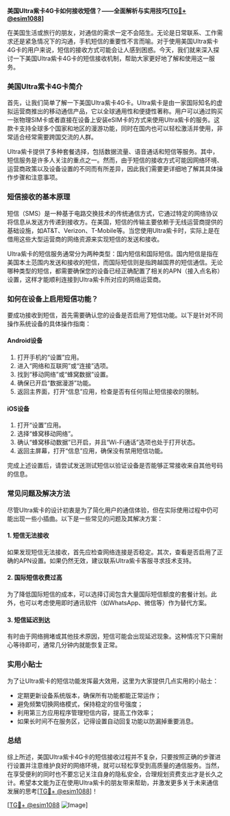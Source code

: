 **美国Ultra紫卡4G卡如何接收短信？——全面解析与实用技巧[[TG💪+ @esim1088](https://t.me/s/esim1088)]**

在美国生活或旅行的朋友，对通信的需求一定不会陌生。无论是日常联系、工作需求还是紧急情况下的沟通，手机短信的重要性不言而喻。对于使用美国Ultra紫卡4G卡的用户来说，短信的接收方式可能会让人感到困惑。今天，我们就来深入探讨一下美国Ultra紫卡4G卡的短信接收机制，帮助大家更好地了解和使用这一服务。

### 美国Ultra紫卡4G卡简介

首先，让我们简单了解一下美国Ultra紫卡4G卡。Ultra紫卡是由一家国际知名的虚拟运营商推出的移动通信产品，它以全球通用性和便捷性著称。用户可以通过购买一张物理SIM卡或者直接在设备上安装eSIM卡的方式来使用Ultra紫卡的服务。这款卡支持全球多个国家和地区的漫游功能，同时在国内也可以轻松激活并使用，非常适合经常需要跨国交流的人群。

Ultra紫卡提供了多种套餐选择，包括数据流量、语音通话和短信等服务。其中，短信服务是许多人关注的重点之一。然而，由于短信的接收方式可能因网络环境、运营商政策以及设备设置的不同而有所差异，因此我们需要更详细地了解其具体操作步骤和注意事项。

### 短信接收的基本原理

短信（SMS）是一种基于电路交换技术的传统通信方式，它通过特定的网络协议将信息从发送方传递到接收方。在美国，短信的传输主要依赖于无线运营商提供的基础设施，如AT&T、Verizon、T-Mobile等。当您使用Ultra紫卡时，实际上是在借用这些大型运营商的网络资源来实现短信的发送和接收。

Ultra紫卡的短信服务通常分为两种类型：国内短信和国际短信。国内短信是指在美国本土范围内发送和接收的短信，而国际短信则是指跨越国界的短信通信。无论哪种类型的短信，都需要确保您的设备已经正确配置了相关的APN（接入点名称）设置，这样才能顺利连接到Ultra紫卡所对应的网络运营商。

### 如何在设备上启用短信功能？

要成功接收到短信，首先需要确认您的设备是否启用了短信功能。以下是针对不同操作系统设备的具体操作指南：

#### Android设备

1. 打开手机的“设置”应用。
2. 进入“网络和互联网”或“连接”选项。
3. 找到“移动网络”或“蜂窝数据”设置。
4. 确保已开启“数据漫游”功能。
5. 返回主界面，打开“信息”应用，检查是否有任何阻止短信接收的限制。

#### iOS设备

1. 打开“设置”应用。
2. 选择“蜂窝移动网络”。
3. 确认“蜂窝移动数据”已开启，并且“Wi-Fi通话”选项也处于打开状态。
4. 返回主屏幕，打开“信息”应用，确保没有禁用短信功能。

完成上述设置后，请尝试发送测试短信以验证设备是否能够正常接收来自其他号码的信息。

### 常见问题及解决方法

尽管Ultra紫卡的设计初衷是为了简化用户的通信体验，但在实际使用过程中仍可能出现一些小插曲。以下是一些常见的问题及其解决方案：

#### 1. 短信无法接收
如果发现短信无法接收，首先应检查网络连接是否稳定。其次，查看是否启用了正确的APN设置。如果仍然无效，建议联系Ultra紫卡客服寻求技术支持。

#### 2. 国际短信收费过高
为了降低国际短信的成本，可以选择订阅包含大量国际短信额度的套餐计划。此外，也可以考虑使用即时通讯软件（如WhatsApp、微信等）作为替代方案。

#### 3. 短信延迟到达
有时由于网络拥堵或其他技术原因，短信可能会出现延迟现象。这种情况下只需耐心等待即可，通常几分钟内就能恢复正常。

### 实用小贴士

为了让Ultra紫卡的短信功能发挥最大效用，这里为大家提供几点实用的小贴士：

- 定期更新设备系统版本，确保所有功能都能正常运作；
- 避免频繁切换网络模式，保持稳定的信号强度；
- 利用第三方应用程序管理短信内容，提高工作效率；
- 如果长时间不在服务区，记得设置自动回复功能以防漏掉重要消息。

### 总结

综上所述，美国Ultra紫卡4G卡的短信接收过程并不复杂，只要按照正确的步骤进行设置并注意维护良好的网络环境，就可以轻松享受到高质量的通信服务。当然，在享受便利的同时也不要忘记关注自身的隐私安全，合理规划资费支出才是长久之计。希望本文能为正在使用Ultra紫卡的朋友带来帮助，并激发更多关于未来通信发展的思考[[TG💪+ @esim1088](https://t.me/s/esim1088)]！

[[TG💪+ @esim1088](https://t.me/s/esim1088) ![Image](https://i.postimg.cc/4NQfJmqS/Snipaste-2025-05-13-00-14-12.png)]